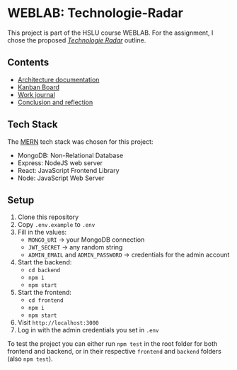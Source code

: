 # WEBLAB: Technologie-Radar

This project is part of the HSLU course WEBLAB. For the assignment, I chose the proposed  _[Technologie Radar](https://github.com/web-programming-lab/web-programming-lab-projekt/blob/main/Technologie-Radar.md)_ outline.

## Contents

- [Architecture documentation](./docs/architecture.md)
- [Kanban Board](https://github.com/users/ruttingerhslu/projects/2)
- [Work journal](./docs/work-journal.md)
- [Conclusion and reflection](./docs/conclusion.md)

## Tech Stack
The [MERN](https://www.geeksforgeeks.org/mern/understand-mern-stack/) tech stack was chosen for this project:
- MongoDB: Non-Relational Database
- Express: NodeJS web server
- React: JavaScript Frontend Library
- Node: JavaScript Web Server

## Setup

1. Clone this repository
2. Copy `.env.example` to `.env`
3. Fill in the values:
   - `MONGO_URI` → your MongoDB connection
   - `JWT_SECRET` → any random string
   - `ADMIN_EMAIL` and `ADMIN_PASSWORD` → credentials for the admin account
4. Start the backend:
   -  `cd backend`
   -  `npm i` 
   -  `npm start`
5. Start the frontend: 
   - `cd frontend`
   - `npm i`
   - `npm start`
6. Visit `http://localhost:3000`
7. Log in with the admin credentials you set in `.env`

To test the project you can either run `npm test` in the root folder for both frontend and backend, or in their respective `frontend` and `backend` folders (also `npm test`).